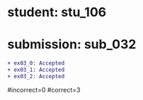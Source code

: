 # student: stu_106
# submission: sub_032

```diff
+ ex03_0: Accepted
+ ex03_1: Accepted
+ ex03_2: Accepted
```
#incorrect=0
#correct=3
